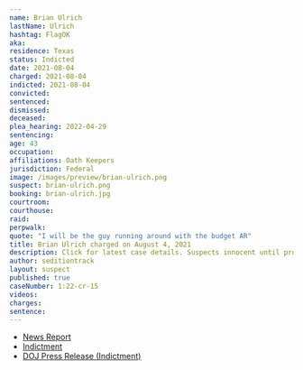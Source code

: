 ```yaml
---
name: Brian Ulrich
lastName: Ulrich
hashtag: FlagOK
aka:
residence: Texas
status: Indicted
date: 2021-08-04
charged: 2021-08-04
indicted: 2021-08-04
convicted:
sentenced:
dismissed:
deceased:
plea_hearing: 2022-04-29
sentencing:
age: 43
occupation:
affiliations: Oath Keepers
jurisdiction: Federal
image: /images/preview/brian-ulrich.png
suspect: brian-ulrich.png
booking: brian-ulrich.jpg
courtroom:
courthouse:
raid:
perpwalk:
quote: "I will be the guy running around with the budget AR"
title: Brian Ulrich charged on August 4, 2021
description: Click for latest case details. Suspects innocent until proven guilty.
author: seditiontrack
layout: suspect
published: true
caseNumber: 1:22-cr-15
videos:
charges:
sentence:
---
```


- [News Report](https://www.nytimes.com/interactive/2021/02/14/us/roger-stone-capitol-riot.html)
- [Indictment](https://www.justice.gov/usao-dc/case-multi-defendant/file/1471036/download)
- [DOJ Press Release (Indictment)](https://www.justice.gov/usao-dc/pr/fifth-superseding-indictment-unsealed-oath-keeper-conspiracy-case-related-jan-6-capitol)
